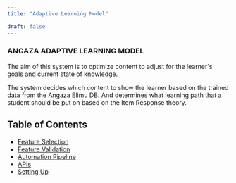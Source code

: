 ```yaml
---
title: "Adaptive Learning Model"

draft: false
---
```


### ANGAZA ADAPTIVE LEARNING MODEL

The aim of this system is to optimize content to adjust for the learner's goals and current state of knowledge.

The system decides which content to show the learner based on the trained data from the Angaza Elimu DB. And determines what learning path that a student should be put on based on the Item Response theory.


## Table of Contents

<!-- * [Introduction](#updating-to-new-releases) -->
* [Feature Selection]()
* [Feature Validation]()
* [Automation Pipeline]()
* [APIs]()
* [Setting Up]()